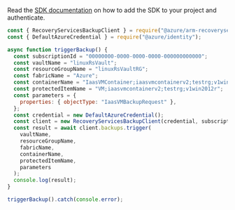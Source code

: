 Read the [SDK documentation](https://github.com/Azure/azure-sdk-for-js/blob/%40azure%2Farm-recoveryservicesbackup_9.0.0/sdk/recoveryservicesbackup/arm-recoveryservicesbackup/README.md) on how to add the SDK to your project and authenticate.

```javascript
const { RecoveryServicesBackupClient } = require("@azure/arm-recoveryservicesbackup");
const { DefaultAzureCredential } = require("@azure/identity");

async function triggerBackup() {
  const subscriptionId = "00000000-0000-0000-0000-000000000000";
  const vaultName = "linuxRsVault";
  const resourceGroupName = "linuxRsVaultRG";
  const fabricName = "Azure";
  const containerName = "IaasVMContainer;iaasvmcontainerv2;testrg;v1win2012r";
  const protectedItemName = "VM;iaasvmcontainerv2;testrg;v1win2012r";
  const parameters = {
    properties: { objectType: "IaasVMBackupRequest" },
  };
  const credential = new DefaultAzureCredential();
  const client = new RecoveryServicesBackupClient(credential, subscriptionId);
  const result = await client.backups.trigger(
    vaultName,
    resourceGroupName,
    fabricName,
    containerName,
    protectedItemName,
    parameters
  );
  console.log(result);
}

triggerBackup().catch(console.error);
```
